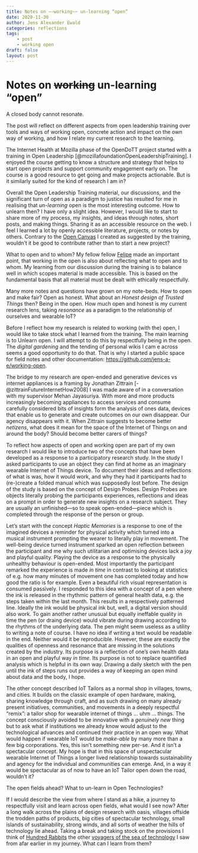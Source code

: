```yaml
---
title: Notes on ~~working~~ un-learning “open”
date: 2020-11-30
author: Jens Alexander Ewald
categories: reflections
tags:
    - post
    - working open
draft: false
layout: post
---
```

# Notes on ~~working~~ un-learning “open”

A closed body cannot resonate.

The post will reflect on different aspects from open leadership training over tools and ways of working open, concrete action and impact on the own way of working, and how I relate my current research to the learning.

The Internet Health at Mozilla phase of the OpenDoTT project started with a training in Open Leadership [@mozillafoundationOpenLeadershipTraining]. I enjoyed the course getting to know a structure and strategy that helps to start open projects and support community engagement early on. The course is a good resource to get going and make projects actionable. But is it similarly suited for the kind of research I am in?

Overall the Open Leadership Training material, our discussions, and the significant turn of open as a paradigm to justice has resulted for me in realising that _un-learning_ open is the most interesting outcome. How to unlearn then? I have only a slight idea. However, I would like to start to share more of my process, my insights, and ideas through notes, short posts, and making things. Sharing it as an accessible resource on the web. I feel I learned a lot by openly accessible literature, projects, or notes by others. Contrary to the [Open Canvas](https://docs.google.com/presentation/d/1fjA-itbypzc75AeoxZhK9GXgyXrkGf0lyvmhjyyu61Q/edit#slide=id.p) I created as suggested by the training, wouldn’t it be good to contribute rather than to start a new project?

What to open and to whom? My fellow fellow [Felipe](https://is.efeefe.me/opendott) made an important point, that working in the open is also about reflecting what to open and to whom. My learning from our discussion during the training is to balance well in which scopes material is made accessible. This is based on the fundamental basis that all material must be dealt with ethically respectfully.

Many more notes and questions have grown on my note-beds. How to open and make fair? Open as honest. What about an _Honest design of Trusted Things_ then?
Being in the open. How much open and honest is my current research lens, taking _resonance_ as a paradigm to the relationship of ourselves and wearable IoT?

Before I reflect how my research is related to working (with the) open, I would like to take stock what I learned from the training. The main learning is to Unlearn open. I will attempt to do this by respectfully being in the open. The _digital gardening_ and the tending of personal wikis I cam e across seems a good opportunity to do that. That is why I started a public space for field notes and other documentation: https://github.com/jens-a-e/working-open.

The bridge to my research are open-ended and generative devices vs internet appliances is a framing by Jonathan Zittrain [-@zittrainFutureInternetHow2008] I was made aware of in a conversation with my supervisor Mehan Jayasuriya. With more and more products increasingly becoming appliances to access services and consume carefully considered bits of insights form the analysis of ones data, devices that enable us to generate and create outcomes on our own disappear. Our agency disappears with it. When Zittrain suggests to become better _netizens_, what does it mean for the space of the Internet of Things on and around the body? Should become better carers of things?

To reflect how aspects of open and working open are part of my own research I would like to introduce two of the concepts that have been developed as a response to a participatory research study. In the study I asked participants to use an object they can find at home as an imaginary wearable Internet of Things device. To document their ideas and reflections of what is was, how it would work, and why they had it participants had to (re-)create a folded manual which was supposedly lost before.
The design of the study is based on the concept of Design Probes. Design Probes are objects literally probing the participants experiences, reflections and ideas on a prompt in order to generate new insights on a research subject. They are usually an unfinished—so to speak open-ended—piece which is completed through the response of the person or group.

Let’s start with the concept _Haptic Memories_ is a response to one of the imagined devices a reminder for physical activity which turned into a musical instrument prompting the wearer to literally play in movement. The well-being device turned instrument sparked an open reflection between the participant and me why such utilitarian and optimising devices lack a joy and playful quality. Playing the device as a response to the physically unhealthy behaviour is open-ended. Most importantly the participant remarked the experience is made _in time_ in contrast to looking at statistics of e.g. how many minutes of movement one has completed today and how good the ratio is for example. Even a beautiful rich visual representation is consumed passively.
I responded to this idea with a concept of a pen where the ink is released in the rhythmic pattern of general health data, e.g. the steps taken within the last month. This results in a respectively patterned line. Ideally the ink would be physical ink but, well, a digital version should also work. To gain another rather unusual but equally ineffable quality in time the pen (or draing device) would vibrate during drawing according to the rhythms of the underlying data. The pen might seem useless as a utility to writing a note of course. I have no idea if writing a text would be readable in the end. Neither would it be reproducible. However, these are exactly the qualities of openness and resonance that are missing in the solutions created by the industry. Its purpose is a reflection of one’s own health data in an open and playful way _in time_. Its purpose is not to replace quantified analysis which is helpful in its own way. Drawing a daily sketch with the pen until the ink of steps runs out provides a way of keeping an open mind about data and the body, I hope.

The other concept described IoT Tailors as a normal shop in villages, towns, and cities. It builds on the classic example of open hardware, making, sharing knowledge through craft, and as such drawing on many already present initiatives, communities, and movements in a deeply respectful “remix”: a tailor shop for wearable internet of things … uhm … things.
The concept consciously avoided to be innovative with a _genuinely new_ thing but to ask what if institutions we already know would adjust to the technological advances and continued their practice in an open way. What would happen if wearable IoT would be _make-able_ by many more than a few big corporations. Yes, this isn’t something new per-se. And it isn’t a spectacular concept. My hope is that in this space of unspectacular wearable Internet of Things a longer lived relationship towards sustainability and agency for the individual and communities can emerge. And, in a way it would be spectacular as of now to have an IoT Tailor open down the road, wouldn’t it?

The open fields ahead? What to un-learn in Open Technologies?

If I would describe the view from where I stand as a hike, a journey to respectfully visit and learn across open fields, what would I see now? After a long walk across the plains of design research with oasis, villages offside the trodden paths of products, big cities of spectacular technology, small islands of sustainability, strong winds, and all sorts of weather the hills of technology lie ahead. Taking a break and taking stock on the provisions I think of [Hundred Rabbits](https://100r.co) the other [voyagers of the sea of technology](https://100r.co/site/north_pacific_logbook.html) I saw from afar earlier in my journey. What can I learn from them?

